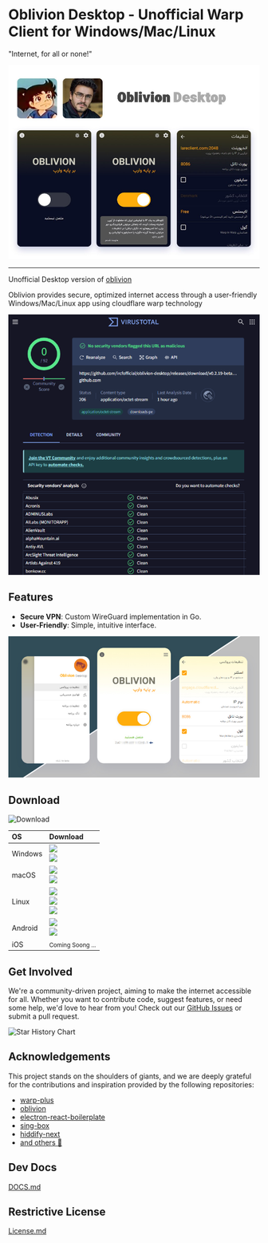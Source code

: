 # Oblivion Desktop - Unofficial Warp Client for Windows/Mac/Linux

"Internet, for all or none!"

![oblivion.png](screenshot/oblivion.png)

---

Unofficial Desktop version of [oblivion](https://github.com/bepass-org/oblivion)

Oblivion provides secure, optimized internet access through a user-friendly Windows/Mac/Linux app using cloudflare warp
technology

![virustotal.png](screenshot/virustotal.png)

## Features

- **Secure VPN**: Custom WireGuard implementation in Go.
- **User-Friendly**: Simple, intuitive interface.

![oblivion.jpg](screenshot/oblivion.jpg)

## Download

![Download](https://img.shields.io/github/downloads/bepass-org/oblivion-desktop/total)

<div align=left>
<table>
    <thead align=left>
        <tr>
            <th>OS</th>
            <th>Download</th>
        </tr>
    </thead>
    <tbody align=left>
        <tr>
            <td>Windows</td>
            <td>
                <a href="https://github.com/bepass-org/oblivion-desktop/releases/latest/download/oblivion-desktop-win-x64.exe"><img src="https://img.shields.io/badge/Setup-x64-2d7d9a.svg?logo=windows"></a><br>
                <a href="https://github.com/bepass-org/oblivion-desktop/releases/latest/download/oblivion-desktop-win-x64.zip"><img src="https://img.shields.io/badge/Portable-x64-67b7d1.svg?logo=windows"></a>
            </td>
        </tr>
        <tr>
            <td>macOS</td>
            <td>
                <a href="https://github.com/bepass-org/oblivion-desktop/releases/latest/download/oblivion-desktop-mac-arm64.dmg"><img src="https://img.shields.io/badge/DMG-arm64-ea005e.svg?logo=apple"></a><br>
                <a href="https://github.com/bepass-org/oblivion-desktop/releases/latest/download/oblivion-desktop-mac-arm64.pkg"><img src="https://img.shields.io/badge/PKG-arm64-bc544b.svg?logo=apple" /></a>
            </td>
        </tr>
        <tr>
            <td>Linux</td>
            <td>
                <a href="https://github.com/bepass-org/oblivion-desktop/releases/latest/download/oblivion-desktop"><img src="https://img.shields.io/badge/AppImage-x64-f84e29.svg?logo=linux"> </a><br>
                <a href="https://github.com/bepass-org/oblivion-desktop/releases/latest/download/oblivion-desktop-linux-amd64.deb"><img src="https://img.shields.io/badge/DebPackage-x64-FF9966.svg?logo=debian"> </a><br>
                <a href="https://github.com/bepass-org/oblivion-desktop/releases/latest/download/oblivion-desktop-linux-x86_64.rpm"><img src="https://img.shields.io/badge/RpmPackage-x64-F1B42F.svg?logo=redhat"> </a>
            </td>
        </tr>
        <tr>
        <td>Android</td>
            <td>
                <a href="https://github.com/bepass-org/oblivion/releases/latest"><img src="https://img.shields.io/badge/APK-Universal-044d29.svg?logo=android"></a><br>
<a href="https://play.google.com/store/apps/details?id=org.bepass.oblivion"><img src="https://img.shields.io/badge/APK-Universal-044d29.svg?logo=googleplay"></a>
            </td>
        </tr>
        <tr>
        <td>iOS</td>
            <td>
                <small>Coming Soong ...</small>
            </td>
        </tr>
    </tbody>
</table>


</div>

## Get Involved

We're a community-driven project, aiming to make the internet accessible for all. Whether you want to contribute code,
suggest features, or need some help, we'd love to hear from you! Check out
our [GitHub Issues](https://github.com/bepass-org/oblivion-desktop/issues) or submit a pull request.

![Star History Chart](https://api.star-history.com/svg?repos=bepass-org/oblivion-desktop&type=Date)

## Acknowledgements

This project stands on the shoulders of giants, and we are deeply grateful for the contributions and inspiration
provided by the following repositories:

- [warp-plus](https://github.com/bepass-org/warp-plus/)
- [oblivion](https://github.com/bepass-org/oblivion)
- [electron-react-boilerplate](https://github.com/electron-react-boilerplate/electron-react-boilerplate)
- [sing-box](https://github.com/SagerNet/sing-box)
- [hiddify-next](https://github.com/hiddify/hiddify-next)
- [and others 🧡](package.json)

## Dev Docs

[DOCS.md](DOCS.md)

## Restrictive License

[License.md](LICENSE.md)
